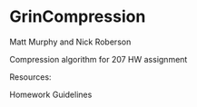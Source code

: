 # GrinCompression

Matt Murphy and Nick Roberson

Compression algorithm for 207 HW assignment

Resources:

Homework Guidelines